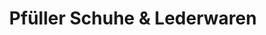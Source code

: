 ---
title: "Pfüller Schuhe & Lederwaren"
url: /chemnitz/pfueller-schuhe-und-lederwaren/
shop: Schuhe
---